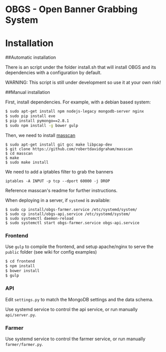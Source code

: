 OBGS - Open Banner Grabbing System
==================================

# Installation

##Automatic installation

There is an script under the folder install.sh that will install OBGS and its dependencies with a configuration by default.

WARNING: This script is still under development so use it at your own risk!

##Manual installation

First, install dependencies. For example, with a debian based system:

```bash
$ sudo apt-get install npm nodejs-legacy mongodb-server nginx
$ sudo pip install eve
$ pip install pymongo==2.8.1
$ sudo npm install -g bower gulp
```

Then, we need to install [masscan](https://github.com/robertdavidgraham/masscan)

```
$ sudo apt-get install git gcc make libpcap-dev
$ git clone https://github.com/robertdavidgraham/masscan
$ cd masscan
$ make
$ sudo make install
```

We need to add a iptables filter to grab the banners
```
iptables -A INPUT -p tcp --dport 60000 -j DROP
```
Reference masscan's readme for further instructions.

When deploying in a server, if `systemd` is available:
```
$ sudo cp install/obgs-farmer.service /etc/systemd/system/
$ sudo cp install/obgs-api.service /etc/systemd/system/
$ sudo systemctl daemon-reload
$ sudo systemctl start obgs-farmer.service obgs-api.service
```

### Frontend

Use `gulp` to compile the frontend, and setup apache/nginx
to serve the `public` folder (see wiki for config examples)

```bash
$ cd frontend
$ npm install
$ bower install
$ gulp
```

### API

Edit `settings.py` to match the MongoDB settings and the data schema.

Use systemd service to control the api service, or run manually `api/server.py`.

### Farmer

Use systemd service to control the farmer service, or run manually `farmer/farmer.py`.

